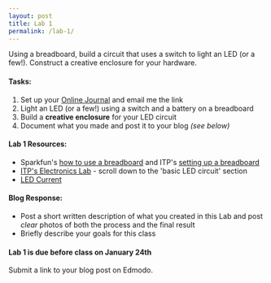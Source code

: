 ```yaml
---
layout: post
title: Lab 1
permalink: /lab-1/
---
```


Using a breadboard, build a circuit that uses a switch to light an LED (or a few!). Construct a creative enclosure for your hardware.

#### Tasks:

1. Set up your [Online Journal](/journal/) and email me the link
2. Light an LED (or a few!) using a switch and a battery on a breadboard
3. Build a **creative enclosure** for your LED circuit
4. Document what you made and post it to your blog *(see below)*

#### Lab 1 Resources:

+ Sparkfun's [how to use a breadboard](https://learn.sparkfun.com/tutorials/how-to-use-a-breadboard) and ITP's [setting up a breadboard](https://itp.nyu.edu/physcomp/labs/labs-electronics/breadboard/)
+ [ITP's Electronics Lab](https://itp.nyu.edu/physcomp/labs/labs-electronics/electronics/) - scroll down to the 'basic LED circuit' section
+ [LED Current](https://vimeo.com/album/2801639/video/78674965)

#### Blog Response:

+ Post a short written description of what you created in this Lab and post *clear* photos of both the process and the final result
+ Briefly describe your goals for this class


#### Lab 1 is due before class on January 24th

Submit a link to your blog post on Edmodo. 